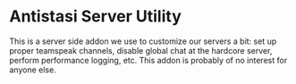 # Antistasi Server Utility

This is a server side addon we use to customize our servers a bit: set up proper teamspeak channels, disable global chat at the hardcore server, perform performance logging, etc.
This addon is probably of no interest for anyone else.
